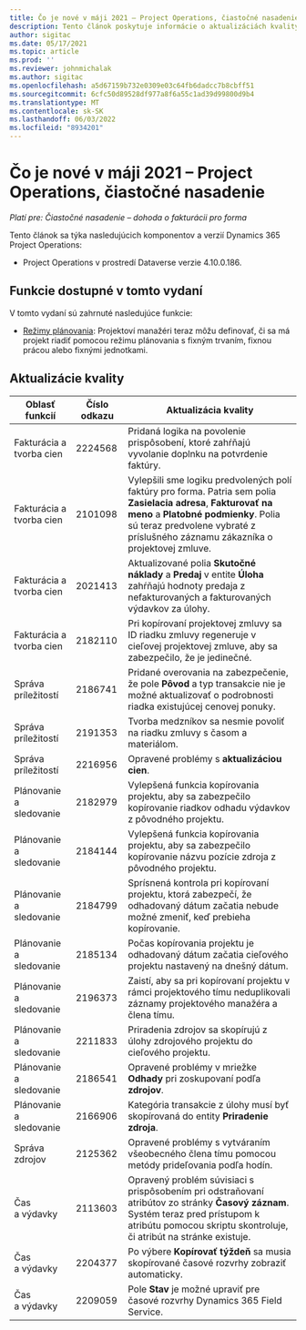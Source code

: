 ```yaml
---
title: Čo je nové v máji 2021 – Project Operations, čiastočné nasadenie
description: Tento článok poskytuje informácie o aktualizáciách kvality dostupných vo vydaní Project Operations Lite, z mája 2021.
author: sigitac
ms.date: 05/17/2021
ms.topic: article
ms.prod: ''
ms.reviewer: johnmichalak
ms.author: sigitac
ms.openlocfilehash: a5d67159b732e0309e03c64fb6dadcc7b8cbff51
ms.sourcegitcommit: 6cfc50d89528df977a8f6a55c1ad39d99800d9b4
ms.translationtype: MT
ms.contentlocale: sk-SK
ms.lasthandoff: 06/03/2022
ms.locfileid: "8934201"
---
```

# <a name="whats-new-may-2021---project-operations-lite-deployment"></a>Čo je nové v máji 2021 – Project Operations, čiastočné nasadenie

_Platí pre: Čiastočné nasadenie – dohoda o fakturácii pro forma_

Tento článok sa týka nasledujúcich komponentov a verzií Dynamics 365 Project Operations:

   - Project Operations v prostredí Dataverse verzie 4.10.0.186.

## <a name="features-included-in-this-release"></a>Funkcie dostupné v tomto vydaní

V tomto vydaní sú zahrnuté nasledujúce funkcie:

- [Režimy plánovania](../../project-management/scheduling-modes.md): Projektoví manažéri teraz môžu definovať, či sa má projekt riadiť pomocou režimu plánovania s fixným trvaním, fixnou prácou alebo fixnými jednotkami.

## <a name="quality-updates"></a>Aktualizácie kvality

| **Oblasť funkcií** | **Číslo odkazu** | **Aktualizácia kvality** |
| --- | --- | --- |
| Fakturácia a tvorba cien | 2224568 | Pridaná logika na povolenie prispôsobení, ktoré zahŕňajú vyvolanie doplnku na potvrdenie faktúry. |
| Fakturácia a tvorba cien | 2101098 | Vylepšili sme logiku predvolených polí faktúry pro forma. Patria sem polia **Zasielacia adresa**, **Fakturovať na meno** a **Platobné podmienky**. Polia sú teraz predvolene vybraté z príslušného záznamu zákazníka o projektovej zmluve. |
| Fakturácia a tvorba cien | 2021413 | Aktualizované polia **Skutočné náklady** a **Predaj** v entite **Úloha** zahŕňajú hodnoty predaja z nefakturovaných a fakturovaných výdavkov za úlohy. |
| Fakturácia a tvorba cien | 2182110 | Pri kopírovaní projektovej zmluvy sa ID riadku zmluvy regeneruje v cieľovej projektovej zmluve, aby sa zabezpečilo, že je jedinečné. |
| Správa príležitostí | 2186741 | Pridané overovania na zabezpečenie, že pole **Pôvod** a typ transakcie nie je možné aktualizovať o podrobnosti riadka existujúcej cenovej ponuky. |
| Správa príležitostí | 2191353 | Tvorba medzníkov sa nesmie povoliť na riadku zmluvy s časom a materiálom. |
| Správa príležitostí | 2216956 | Opravené problémy s **aktualizáciou cien**. |
| Plánovanie a sledovanie | 2182979 | Vylepšená funkcia kopírovania projektu, aby sa zabezpečilo kopírovanie riadkov odhadu výdavkov z pôvodného projektu. |
| Plánovanie a sledovanie | 2184144 | Vylepšená funkcia kopírovania projektu, aby sa zabezpečilo kopírovanie názvu pozície zdroja z pôvodného projektu. |
| Plánovanie a sledovanie | 2184799 | Sprísnená kontrola pri kopírovaní projektu, ktorá zabezpečí, že odhadovaný dátum začatia nebude možné zmeniť, keď prebieha kopírovanie. |
| Plánovanie a sledovanie | 2185134 | Počas kopírovania projektu je odhadovaný dátum začatia cieľového projektu nastavený na dnešný dátum. |
| Plánovanie a sledovanie | 2196373 | Zaistí, aby sa pri kopírovaní projektu v rámci projektového tímu neduplikovali záznamy projektového manažéra a člena tímu. |
| Plánovanie a sledovanie | 2211833 | Priradenia zdrojov sa skopírujú z úlohy zdrojového projektu do cieľového projektu. |
| Plánovanie a sledovanie | 2186541 | Opravené problémy v mriežke **Odhady** pri zoskupovaní podľa **zdrojov**. |
| Plánovanie a sledovanie | 2166906 | Kategória transakcie z úlohy musí byť skopírovaná do entity **Priradenie zdroja**. |
| Správa zdrojov | 2125362 | Opravené problémy s vytváraním všeobecného člena tímu pomocou metódy prideľovania podľa hodín. |
| Čas a výdavky | 2113603 | Opravený problém súvisiaci s prispôsobením pri odstraňovaní atribútov zo stránky **Časový záznam**. Systém teraz pred prístupom k atribútu pomocou skriptu skontroluje, či atribút na stránke existuje. |
| Čas a výdavky | 2204377 | Po výbere **Kopírovať týždeň** sa musia skopírované časové rozvrhy zobraziť automaticky. |
| Čas a výdavky | 2209059 | Pole **Stav** je možné upraviť pre časové rozvrhy Dynamics 365 Field Service. |
